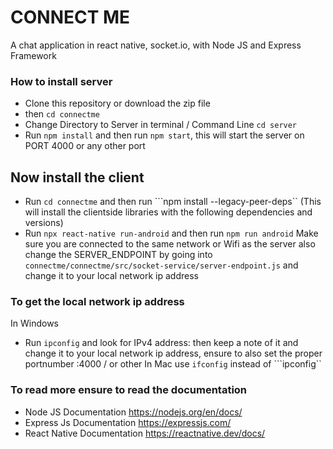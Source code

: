 # CONNECT ME
A chat application in react native, socket.io, with Node JS and Express Framework

### How to install server
- Clone this repository or download the zip file
- then ```cd connectme```
- Change Directory to Server in terminal / Command Line ```cd server```
- Run ```npm install``` and then run ```npm start```, this will start the server on 
  PORT 4000 or any other port 

## Now install the client
- Run ```cd connectme``` and then run ```npm install --legacy-peer-deps`` 
 (This will install the clientside libraries with the following dependencies and versions)
- Run ```npx react-native run-android``` and then run ```npm run android```
Make sure you are connected to the same network or Wifi as the server also change 
the SERVER_ENDPOINT by going into ```connectme/connectme/src/socket-service/server-endpoint.js```
and change it to your local network ip address
### To get the local network ip address
In Windows
- Run ```ipconfig``` and look for IPv4 address: then keep a note of it and change it to your local network ip address, ensure to also set the proper portnumber :4000 / or other
In Mac use ```ifconfig``` instead of ```ipconfig``

### To read more ensure to read the documentation
- Node JS Documentation https://nodejs.org/en/docs/
- Express Js Documentation https://expressjs.com/
- React Native Documentation https://reactnative.dev/docs/

